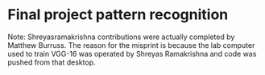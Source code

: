 # Final project pattern recognition

Note: Shreyasramakrishna contributions were actually completed by Matthew Burruss. The reason for the misprint is because the lab computer used to train VGG-16 was operated by Shreyas Ramakrishna and code was pushed from that desktop.
